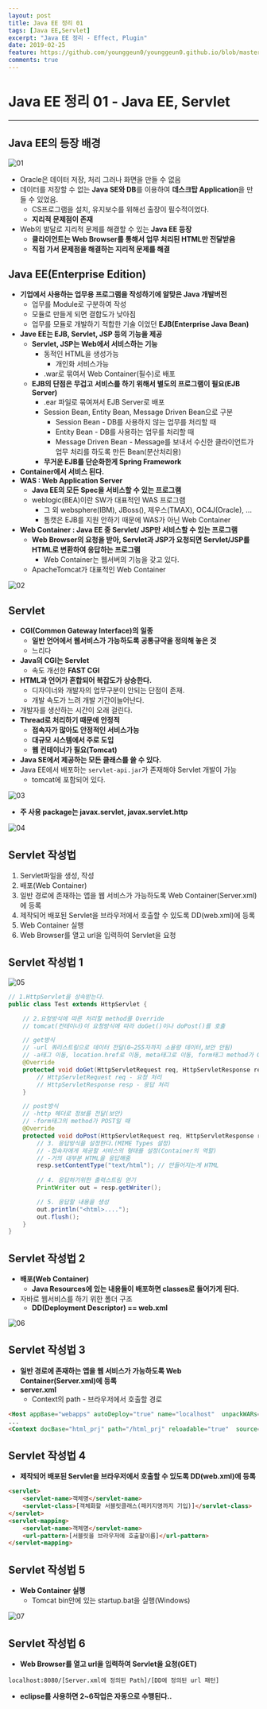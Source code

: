 ```yaml
---
layout: post
title: Java EE 정리 01
tags: [Java EE,Servlet]
excerpt: "Java EE 정리 - Effect, Plugin"
date: 2019-02-25
feature: https://github.com/younggeun0/younggeun0.github.io/blob/master/_posts/img/Web/jQuery/jquery-logo.jpg?raw=true
comments: true
---
```

 
# Java EE 정리 01 - Java EE, Servlet

---

## Java EE의 등장 배경

![01](https://github.com/younggeun0/younggeun0.github.io/blob/master/_posts/img/javaEe/01/01.png?raw=true)

* Oracle은 데이터 저장, 처리 그러나 화면을 만들 수 없음
* 데이터를 저장할 수 없는 **Java SE와 DB**를 이용하여 **데스크탑 Application**을 만들 수 있었음.
     * CS프로그램을 설치, 유지보수를 위해선 출장이 필수적이었다.
     * **지리적 문제점이 존재**
* Web의 발달로 지리적 문제를 해결할 수 있는 **Java EE 등장**
     * **클라이언트는 Web Browser를 통해서 업무 처리된 HTML만 전달받음**
     * **직접 가서 문제점을 해결하는 지리적 문제를 해결**

## Java EE(Enterprise Edition)

* **기업에서 사용하는 업무용 프로그램을 작성하기에 알맞은 Java 개발버전**
     * 업무를 Module로 구분하여 작성
     * 모듈로 만들게 되면 결합도가 낮아짐
     * 업무를 모듈로 개발하기 적합한 기술 이었던 **EJB(Enterprise Java Bean)**
* **Jave EE는 EJB, Servlet, JSP 등의 기능을 제공**
     * **Servlet, JSP는 Web에서 서비스하는 기능**
          * 동적인 HTML을 생성가능
               * 개인화 서비스가능
          * .war로 묶여서 Web Container(필수)로 배포
     * **EJB의 단점은 무겁고 서비스를 하기 위해서 별도의 프로그램이 필요(EJB Server)**
          * .ear 파일로 묶여져서 EJB Server로 배포
          * Session Bean, Entity Bean, Message Driven Bean으로 구분
               * Session Bean - DB를 사용하지 않는 업무를 처리할 때 
               * Entity Bean - DB를 사용하는 업무를 처리할 때
               * Message Driven Bean - Message를 보내서 수신한 클라이언트가 업무 처리를 하도록 만든 Bean(분산처리용)
          * **무거운 EJB를 단순화한게 Spring Framework**
* **Container에서 서비스 된다.**
* **WAS : Web Application Server**
     * **Java EE의 모든 Spec을 서비스할 수 있는 프로그램**
     * weblogic(BEA)이란 SW가 대표적인 WAS 프로그램
          * 그 외 websphere(IBM), JBoss(), 제우스(TMAX), OC4J(Oracle), ... 
          * 톰캣은 EJB를 지원 안하기 때문에 WAS가 아닌 Web Container
* **Web Container : Java EE 중 Servlet/ JSP만 서비스할 수 있는 프로그램**
     * **Web Browser의 요청을 받아,  Servlet과 JSP가 요청되면 Servlet/JSP를 HTML로 변환하여 응답하는 프로그램**
          * Web Container는 웹서버의 기능을 갖고 있다.
     * ApacheTomcat가 대표적인 Web Container

![02](https://github.com/younggeun0/younggeun0.github.io/blob/master/_posts/img/javaEe/01/02.png?raw=true)


## Servlet

* **CGI(Common Gateway Interface)의 일종**
     * **일반 언어에서 웹서비스가 가능하도록 공통규약을 정의해 놓은 것**
     * 느리다
* **Java의 CGI는 Servlet**
     * 속도 개선한 **FAST CGI**
* **HTML과 언어가 혼합되어 복잡도가 상승한다.**
     * 디자이너와 개발자의 업무구분이 안되는 단점이 존재.
     * 개발 속도가 느려 개발 기간이늘어난다.
* 개발자를 생산하는 시간이 오래 걸린다.
* **Thread로 처리하기 때문에 안정적**
     * **접속자가 많아도 안정적인 서비스가능**
     * **대규모 시스템에서 주로 도입**
     * **웹 컨테이너가 필요(Tomcat)**
* **Java SE에서 제공하는 모든 클래스를 쓸 수 있다.**
* Java EE에서 배포하는 `servlet-api.jar`가 존재해야 Servlet 개발이 가능
     * tomcat에 포함되어 있다.

![03](https://github.com/younggeun0/younggeun0.github.io/blob/master/_posts/img/javaEe/01/03.png?raw=true)

* **주 사용 package는 javax.servlet, javax.servlet.http**

![04](https://github.com/younggeun0/younggeun0.github.io/blob/master/_posts/img/javaEe/01/04.png?raw=true)

## Servlet 작성법

1. Servlet파일을 생성, 작성
2. 배포(Web Container)
3. 일반 경로에 존재하는 앱을 웹 서비스가 가능하도록 Web Container(Server.xml)에 등록
4. 제작되어 배포된 Servlet을 브라우저에서 호출할 수 있도록 DD(web.xml)에 등록
5. Web Container 실행
6. Web Browser를 열고 url을 입력하여 Servlet을 요청

## Servlet 작성법 1

![05](https://github.com/younggeun0/younggeun0.github.io/blob/master/_posts/img/javaEe/01/05.png?raw=true)

```java
// 1.HttpServlet을 상속받는다.
public class Test extends HttpServlet {

    // 2.요청방식에 따른 처리할 method를 Override
    // tomcat(컨테이너)이 요청방식에 따라 doGet()이나 doPost()를 호출

    // get방식
    // -url 쿼리스트링으로 데이터 전달(0~255자까지 소용량 데이터,보안 안됨)
    // -a태그 이동, location.href로 이동, meta태그로 이동, form태그 method가 GET일 때
    @Override
    protected void doGet(HttpServletRequest req, HttpServletResponse resp) throws IOException, ServletException {
        // HttpServletRequest req - 요청 처리
        // HttpServletResponse resp - 응답 처리
    }

    // post방식
    // -http 헤더로 정보를 전달(보안)
    // -form태그의 method가 POST일 때
    @Override
    protected void doPost(HttpServletRequest req, HttpServletResponse resp) throws IOException, ServletException {
        // 3. 응답방식을 설정한다.(MIME Types 설정)
        // -접속자에게 제공할 서비스의 형태를 설정(Container의 역할)
        // -거의 대부분 HTML을 응답해줌
        resp.setContentType("text/html"); // 만들어지는게 HTML
       
        // 4. 응답하기위한 출력스트림 얻기
        PrintWriter out = resp.getWriter();

        // 5. 응답할 내용을 생성
        out.println("<html>....");
        out.flush();
    }
}
```

## Servlet 작성법 2

* **배포(Web Container)**
  * **Java Resources에 있는 내용들이 배포하면 classes로 들어가게 된다.**
* 자바로 웹서비스를 하기 위한 폴더 구조
     * **DD(Deployment Descriptor) == web.xml**

![06](https://github.com/younggeun0/younggeun0.github.io/blob/master/_posts/img/javaEe/01/06.png?raw=true)

## Servlet 작성법 3

* **일반 경로에 존재하는 앱을 웹 서비스가 가능하도록 Web Container(Server.xml)에 등록**
* **server.xml**
     * Context의 path - 브라우저에서 호출할 경로

```html
<Host appBase="webapps" autoDeploy="true" name="localhost"  unpackWARs="true">
...
<Context docBase="html_prj" path="/html_prj" reloadable="true"  source="org.eclipse.jst.jee.server:html_prj"/></Host>
```

## Servlet 작성법 4

* **제작되어 배포된 Servlet을 브라우저에서 호출할 수 있도록 DD(web.xml)에 등록**

```html
<servlet>
    <servlet-name>객체명</servlet-name>
    <servlet-class>[객체화할 서블릿클래스(패키지명까지 기입)]</servlet-class>
</servlet>
<servlet-mapping>
    <servlet-name>객체명</servlet-name>
    <url-pattern>[서블릿을 브라우저에 호출할이름]</url-pattern>
</servlet-mapping>
```

## Servlet 작성법 5

* **Web Container 실행**
  * Tomcat bin안에 있는 startup.bat을 실행(Windows)

![07](https://github.com/younggeun0/younggeun0.github.io/blob/master/_posts/img/javaEe/01/07.png?raw=true)

## Servlet 작성법 6

* **Web Browser를 열고 url을 입력하여 Servlet을 요청(GET)**

```
localhost:8080/[Server.xml에 정의된 Path]/[DD에 정의된 url 패턴]
```

* **eclipse를 사용하면 2~6작업은 자동으로 수행된다..**



